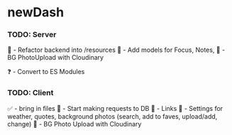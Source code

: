 # newDash

### TODO: Server
📌 - Refactor backend into /resources
📌 - Add models for Focus, Notes,
📌 - BG PhotoUpload with Cloudinary

❓ - Convert to ES Modules

### TODO: Client
✅ - bring in files
📌 - Start making requests to DB
📌 - Links
📌 - Settings for weather, quotes, background photos (search, add to faves, upload/add, change)
📌 - BG Photo Upload with Cloudinary